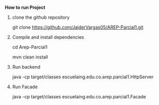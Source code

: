 **How to run Project**

1. clone the github repository

	git clone https://github.com/JaiderVargas05/AREP-Parcial1.git
	
2. Compile and install dependencies

	cd Arep-Parcial1
	
	mvn clean install
3. Run backend

	java -cp target/classes escuelaing.edu.co.arep.parcial1.HttpServer

4. Run Facade

	java -cp target/classes escuelaing.edu.co.arep.parcial1.Facade
